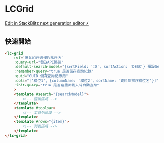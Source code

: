 # LCGrid

[Edit in StackBlitz next generation editor ⚡️](https://stackblitz.com/~/github.com/satanbaby/LCGrid)

## 快速開始
```html
<lc-grid 
    ref="供父組件選擇的元件名"
    :query-url="發送API路徑"
    :default-search-model="{sortField: 'ID', sortAction: 'DESC'} 預設SearchModel"
    :remember-query="true 是否儲存查詢紀錄"
    :guid="GUID 儲存查詢紀錄用"
    :cols="['欄位1', {columnName: '欄位2', sortName: '資料庫排序欄位名'}]"
    :init-query="true 是否在畫面載入時自動查詢"
    >
    <template #search="{searchModel}">
        <!-- 查詢區域 -->
    </template>
    <template #toolbar>
        <!-- 工具列區域 -->
    </template>
    <template #rows="{item}">
        <!-- 列表區域 -->
    </template>
</lc-grid>
```